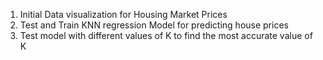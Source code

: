 1) Initial Data visualization for Housing Market Prices
2) Test and Train KNN regression Model for predicting house prices
3) Test model with different values of K to find the most accurate value of K
